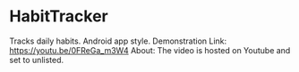 # HabitTracker
Tracks daily habits. Android app style.
Demonstration
Link: https://youtu.be/0FReGa_m3W4
About: The video is hosted on Youtube and set to unlisted.
